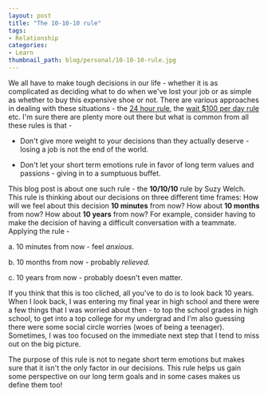```yaml
---
layout: post
title: "The 10-10-10 rule"
tags:
- Relationship
categories:
- Learn
thumbnail_path: blog/personal/10-10-10-rule.jpg
---
```


We all have to make tough decisions in our life - whether it is as complicated as deciding what to do when we've lost your job or as simple as whether to buy this expensive shoe or not. There are various approaches in dealing with these situations - the [24 hour rule](http://kaushik88.github.io/blog/2015/04/24/the-24-hour-rule/), the [wait $100 per day rule](http://www.ncnblog.com/2008/04/23/the-100-a-day-rule-prevents-impulse-buying/) etc. I'm sure there are plenty more out there but what is common from all these rules is that -

* Don't give more weight to your decisions than they actually deserve - losing a job is not the end of the world.

* Don't let your short term emotions rule in favor of long term values and passions - giving in to a sumptuous buffet.

This blog post is about one such rule - the **10/10/10** rule by Suzy Welch. This rule is thinking about our decisions on three different time frames: How will we feel about this decision **10 minutes** from now? How about **10 months** from now? How about **10 years** from now? For example, consider having to make the decision of having a difficult conversation with a teammate. Applying the rule -

a. 10 minutes from now - feel *anxious*.

b. 10 months from now - probably *relieved*.

c. 10 years from now - probably doesn't even matter.

If you think that this is too cliched, all you've to do is to look back 10 years. When I look back, I was entering my final year in high school and there were a few things that I was worried about then - to top the school grades in high school, to get into a top college for my undergrad and I'm also guessing there were some social circle worries (woes of being a teenager). Sometimes, I was too focused on the immediate next step that I tend to miss out on the big picture.

The purpose of this rule is not to negate short term emotions but makes sure that it isn't the only factor in our decisions. This rule helps us gain some perspective on our long term goals and in some cases makes us define them too!